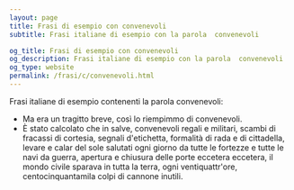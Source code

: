 ```yaml
---
layout: page
title: Frasi di esempio con convenevoli 
subtitle: Frasi italiane di esempio con la parola  convenevoli

og_title: Frasi di esempio con convenevoli 
og_description: Frasi italiane di esempio con la parola  convenevoli
og_type: website
permalink: /frasi/c/convenevoli.html
---
```


Frasi italiane di esempio contenenti la parola convenevoli:


- Ma era un tragitto breve, così lo riempimmo di convenevoli.
- È stato calcolato che in salve, convenevoli regali e militari, scambi di fracassi di cortesia, segnali d'etichetta, formalità di rada e di cittadella, levare e calar del sole salutati ogni giorno da tutte le fortezze e tutte le navi da guerra, apertura e chiusura delle porte eccetera eccetera, il mondo civile sparava in tutta la terra, ogni ventiquattr'ore, centocinquantamila colpi di cannone inutili.
